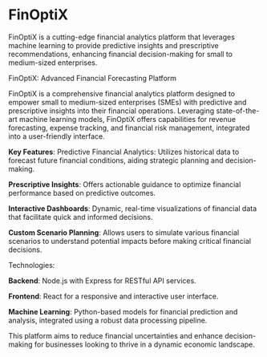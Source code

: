 # FinOptiX
FinOptiX is a cutting-edge financial analytics platform that leverages machine learning to provide predictive insights and prescriptive recommendations, enhancing financial decision-making for small to medium-sized enterprises.

FinOptiX: Advanced Financial Forecasting Platform

FinOptiX is a comprehensive financial analytics platform designed to empower small to medium-sized enterprises (SMEs) with predictive and prescriptive insights into their financial operations. Leveraging state-of-the-art machine learning models, FinOptiX offers capabilities for revenue forecasting, expense tracking, and financial risk management, integrated into a user-friendly interface.

**Key Features**: Predictive Financial Analytics: Utilizes historical data to forecast future financial conditions, aiding strategic planning and decision-making.

**Prescriptive Insights**: Offers actionable guidance to optimize financial performance based on predictive outcomes.

**Interactive Dashboards**: Dynamic, real-time visualizations of financial data that facilitate quick and informed decisions.

**Custom Scenario Planning**: Allows users to simulate various financial scenarios to understand potential impacts before making critical financial decisions.

Technologies:

**Backend**: Node.js with Express for RESTful API services.

**Frontend**: React for a responsive and interactive user interface.

**Machine Learning**: Python-based models for financial prediction and analysis, integrated using a robust data processing pipeline.

This platform aims to reduce financial uncertainties and enhance decision-making for businesses looking to thrive in a dynamic economic landscape.
